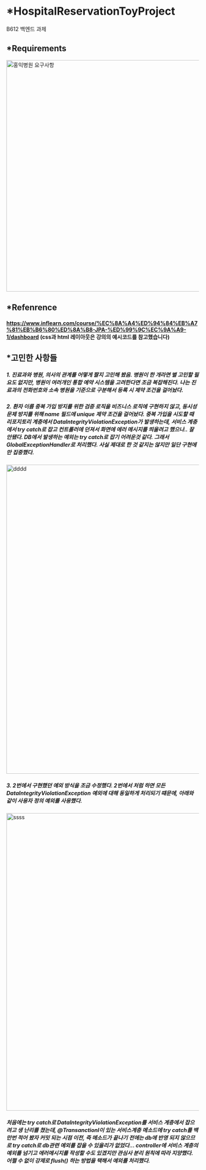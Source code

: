 # *HospitalReservationToyProject
B612 백엔드 과제

## *Requirements
<img width="606" alt="홍익병원 요구사항" src="https://github.com/jun3327/HospitalReservationToyProject/assets/121341289/a9b190f5-1df3-4f78-893b-a559f209a252">

## *Refenrence 
#### https://www.inflearn.com/course/%EC%8A%A4%ED%94%84%EB%A7%81%EB%B6%80%ED%8A%B8-JPA-%ED%99%9C%EC%9A%A9-1/dashboard (css과 html 레이아웃은 강의의 예시코드를 참고했습니다)

## *고민한 사항들
##### 1. 진료과와 병원, 의사의 관계를 어떻게 짤지 고민해 봤음. 병원이 한 개라면 별 고민할 필요도 없지만, 병원이 여러개인 통합 예약 시스템을 고려한다면 조금 복잡해진다. 나는 진료과의 전화번호와 소속 병원을 기준으로 구분해서 등록 시 제약 조건을 걸어놨다. 

##### 2. 환자 이름 중복 가입 방지를 위한 검증 로직을 비즈니스 로직에 구현하지 않고, 동시성 문제 방지를 위해 name 필드에 unique 제약 조건을 걸어놨다. 중복 가입을 시도할 때 리포지토리 계층에서 DataIntegrityViolationException가 발생하는데, 서비스 계층에서 try catch로 잡고 컨트롤러에 던져서 화면에 에러 메시지를 띄울려고 했으나.. 잘 안됐다. DB에서 발생하는 예외는 try catch로 잡기 어려운것 같다. 그래서 GlobalExceptionHandler로 처리했다. 사실 제대로 한 것 같지는 않지만 일단 구현에만 집중했다.
<img width="809" alt="dddd" src="https://github.com/jun3327/HospitalReservationToyProject/assets/121341289/c1747d29-d77f-4037-b831-9e089ec3d2d1">

##### 3. 2번에서 구현했던 예외 방식을 조금 수정했다. 2번에서 처럼 하면 모든 DataIntegrityViolationException 예외에 대해 동일하게 처리되기 떄문에, 아래와 같이 사용자 정의 예외를 사용했다.
<img width="779" alt="ssss" src="https://github.com/jun3327/HospitalReservationToyProject/assets/121341289/952ca0ab-f650-455c-b76b-d4d9a235a57f">

##### 처음에는 try catch로 DataIntegrityViolationException를 서비스 계층에서 잡으려고 생 난리를 쳤는데, @Transanctionl이 있는 서비스계층 메소드에 try catch를 백만번 적어 봤자 커밋 되는 시점 이전, 즉 메소드가 끝나기 전에는 db에 반영 되지 않으므로 try catch로 db관련 예외를 잡을 수 있을리가  없었다... controller에 서비스 계층의 예외를 넘기고 에러메시지를 작성할 수도 있겠지만 관심사 분리 원칙에 따라 지양했다. 어쩔 수 없이 강제로 flush() 하는 방법을 택해서 예외를 처리했다. 
